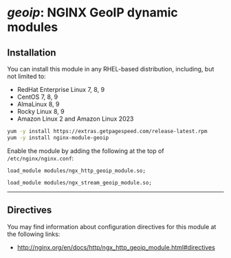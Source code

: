 # *geoip*: NGINX GeoIP dynamic modules


## Installation

You can install this module in any RHEL-based distribution, including, but not limited to:

* RedHat Enterprise Linux 7, 8, 9
* CentOS 7, 8, 9
* AlmaLinux 8, 9
* Rocky Linux 8, 9
* Amazon Linux 2 and Amazon Linux 2023

```bash
yum -y install https://extras.getpagespeed.com/release-latest.rpm
yum -y install nginx-module-geoip
```

Enable the module by adding the following at the top of `/etc/nginx/nginx.conf`:

```nginx
load_module modules/ngx_http_geoip_module.so;
```
```nginx
load_module modules/ngx_stream_geoip_module.so;
```

<hr />


## Directives

You may find information about configuration directives for this module at the following links:        

*   http://nginx.org/en/docs/http/ngx_http_geoip_module.html#directives